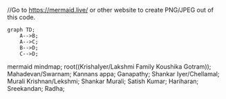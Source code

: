 //Go to https://mermaid.live/  or other website to create PNG/JPEG out of this code. 

```mermaid
graph TD;
    A-->B;
    A-->C;
    B-->D;
    C-->D;
```

 mermaid
 mindmap;
  root((KrishaIyer/Lakshmi Family  Koushika Gotram));
       Mahadevan/Swarnam;
       Kannans appa;
       Ganapathy;
       Shankar Iyer/Chellamal;
        Murali Krishnan/Lekshmi;
         Shankar Murali;
         Satish Kumar;
        Hariharan;
        Sreekandan;
        Radha;
